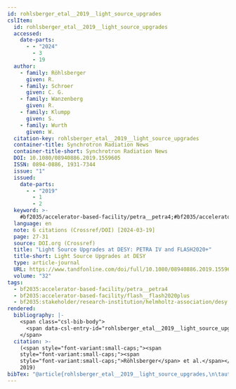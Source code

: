 ```yaml
---
id: rohlsberger_etal__2019__light_source_upgrades
cslItem:
  id: rohlsberger_etal__2019__light_source_upgrades
  accessed:
    date-parts:
      - - "2024"
        - 3
        - 19
  author:
    - family: Röhlsberger
      given: R.
    - family: Schroer
      given: C. G.
    - family: Wanzenberg
      given: R.
    - family: Klumpp
      given: S.
    - family: Wurth
      given: W.
  citation-key: rohlsberger_etal__2019__light_source_upgrades
  container-title: Synchrotron Radiation News
  container-title-short: Synchrotron Radiation News
  DOI: 10.1080/08940886.2019.1559605
  ISSN: 0894-0886, 1931-7344
  issue: "1"
  issued:
    date-parts:
      - - "2019"
        - 1
        - 2
  keyword: >-
    #bf2035/accelerator-based-facility/petra__petra4;#bf2035/accelerator-based-facility/flash__flash2020plus;#bf2035/stakeholder/research-institution/helmholtz-association/desy
  language: en
  note: 6 citations (Crossref/DOI) [2024-03-19]
  page: 27-31
  source: DOI.org (Crossref)
  title: "Light Source Upgrades at DESY: PETRA IV and FLASH2020+"
  title-short: Light Source Upgrades at DESY
  type: article-journal
  URL: https://www.tandfonline.com/doi/full/10.1080/08940886.2019.1559605
  volume: "32"
tags:
  - bf2035:accelerator-based-facility/petra__petra4
  - bf2035:accelerator-based-facility/flash__flash2020plus
  - bf2035:stakeholder/research-institution/helmholtz-association/desy
rendered:
  bibliography: |-
    <span class="csl-bib-body">
      <span data-csl-entry-id="rohlsberger_etal__2019__light_source_upgrades" class="csl-entry"><span class='author-bib'>Röhlsberger, Schroer, C. G., Wanzenberg, R., Klumpp, S., &#38; Wurth, W.</span>. <span class='date-bib'>(2019)</span>. <span class='title'><b>Light Source Upgrades at DESY: PETRA IV and FLASH2020+</b></span>. <i>Synchrotron Radiation News</i>, <i>32</i>(1), 27–31. <span class='URL'><a href='https://doi.org/10.1080/08940886.2019.1559605'>LINK</a></span></span>
    </span>
  citation: >-
    (<span style="font-variant:small-caps;"><span
    style="font-variant:small-caps;"><span
    style="font-variant:small-caps;">Röhlsberger</span> et al.</span></span>,
    2019)
bibTex: "@article{rohlsberger_etal__2019__light_source_upgrades,\n\tauthor = {R{\\\" o}hlsberger, R. and Schroer, C. G. and Wanzenberg, R. and Klumpp, S. and Wurth, W.},\n\tjournal = {Synchrotron Radiation News},\n\tdoi = {10.1080/08940886.2019.1559605},\n\tissn = {0894-0886, 1931-7344},\n\tnumber = {1},\n\tyear = {2019},\n\tmonth = {jan 2},\n\tnote = {6 citations (Crossref/DOI) [2024-03-19]},\n\tpages = {27--31},\n\ttitle = {Light {Source} {Upgrades} at {DESY}: PETRA {IV} and {FLASH2020}+},\n\turl = {https://www.tandfonline.com/doi/full/10.1080/08940886.2019.1559605},\n\thowpublished = {https://www.tandfonline.com/doi/full/10.1080/08940886.2019.1559605},\n\tvolume = {32},\n}\n\n"
---
```

